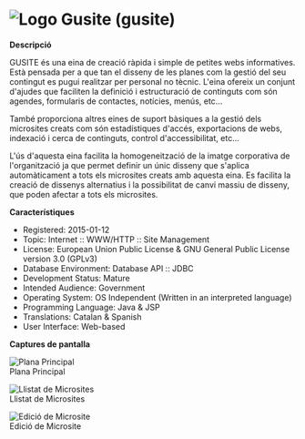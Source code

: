 # ![Logo](https://raw.githubusercontent.com/GovernIB/gusite/binaris/projectinfo_Attachments/icon.jpg) Gusite (gusite)

**Descripció**

GUSITE és una eina de creació ràpida i simple de petites webs informatives. Està pensada per a que tan el disseny de les planes com la gestió del seu contingut es pugui realitzar per personal no tècnic. L'eina ofereix un conjunt d'ajudes que faciliten la definició i estructuració de continguts com són agendes, formularis de contactes, notícies, menús, etc...

També proporciona altres eines de suport bàsiques a la gestió dels microsites creats com són estadístiques d'accés, exportacions de webs, indexació i cerca de continguts, control d'accessibilitat, etc...

L'ús d'aquesta eina facilita la homogeneització de la imatge corporativa de l'organització ja que permet definir un únic disseny que s'aplica automàticament a tots els microsites creats amb aquesta eina. Es facilita la creació de dissenys alternatius i la possibilitat de canvi massiu de disseny, que poden afectar a tots els microsites.

**Característiques**

* Registered: 2015-01-12
* Topic: Internet :: WWW/HTTP :: Site Management 
* License:  European Union Public License &  GNU General Public License version 3.0 (GPLv3) 
* Database Environment: Database API :: JDBC 
* Development Status: Mature 
* Intended Audience:  Government 
* Operating System:  OS Independent (Written in an interpreted language) 
* Programming Language: Java  & JSP 
* Translations: Catalan & Spanish 
* User Interface: Web-based


**Captures de pantalla**

![Plana Principal](https://raw.githubusercontent.com/GovernIB/gusite/binaris/projectinfo_Attachments/screenshots/captura_1.png)<br/>
Plana Principal

![Llistat de Microsites](https://raw.githubusercontent.com/GovernIB/gusite/binaris/projectinfo_Attachments/screenshots/captura_2.png)<br/>
Llistat de Microsites

![Edició de Microsite](https://raw.githubusercontent.com/GovernIB/gusite/binaris/projectinfo_Attachments/screenshots/captura_3.png)<br/>
Edició de Microsite



